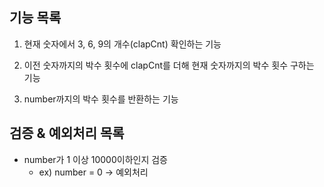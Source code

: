 기능 목록
---
1. 현재 숫자에서 3, 6, 9의 개수(clapCnt) 확인하는 기능

2. 이전 숫자까지의 박수 횟수에 clapCnt를 더해 현재 숫자까지의 박수 횟수 구하는 기능

3. number까지의 박수 횟수를 반환하는 기능

검증 & 예외처리 목록
---
* number가 1 이상 10000이하인지 검증
  * ex) number = 0  -> 예외처리
